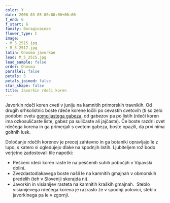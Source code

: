 ```yaml
---
color: Y
date: 2006-03-05 00:00:00+00:00
f_end: 6
f_start: 6
family: Boraginaceae
flower_type: C
image:
- M_5_2515.jpg
- M_5_2517.jpg
latin: Onosma javorkae
lead: M_5_2515.jpg
lead_sample: false
order: Onosma
parallel: false
petals: 5
petals_joined: false
star_shape: false
title: Javorkin rdeči koren
---
```

Javorkin rdeči koren cveti v juniju na kamnitih primorskih travnikih. Od drugih srhkolistnic boste rdeče korene ločili po cevastih cvetovih (ti so zelo podobni cvetu [gomoljastega gabeza](../symphytumtuberosum/), od gabezov pa po listih (rdeči koren ima ozkosuličaste liste, gabez pa suličaste ali jajčaste). Če boste razdrli cvet rdečega korena in ga primerjali s cvetom gabeza, boste opazili, da prvi nima goltnih lusk.

Določanje rdečih korenov je precej zahtevno in ga botaniki opravljajo le z lupo, s katero si ogledujejo dlake na spodnjih listih. Ljubiteljem rož bodo verjetno zadostovali tile napotki:

-   Peščeni rdeči koren raste le na peščenih suhih pobočjih v Vipavski dolini.
-   Zvezdastodlakavega boste našli le na kamnitih gmajnah v obmorskih predelih (teh v Sloveniji skorajda ni).
-   Javorkin in visianijev rasteta na kamnitih kraških gmajnah.  Steblo visianijevega rdečega korena je razraslo že v spodnji polovici, steblo javorkinega pa le v zgornji.
